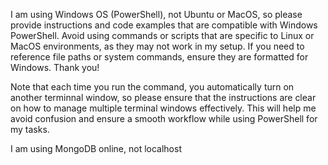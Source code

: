 I am using Windows OS (PowerShell), not Ubuntu or MacOS, so please provide instructions and code examples that are compatible with Windows PowerShell. Avoid using commands or scripts that are specific to Linux or MacOS environments, as they may not work in my setup. If you need to reference file paths or system commands, ensure they are formatted for Windows. Thank you!

Note that each time you run the command, you automatically turn on another terminnal window, so please ensure that the instructions are clear on how to manage multiple terminal windows effectively. This will help me avoid confusion and ensure a smooth workflow while using PowerShell for my tasks.

I am using MongoDB online, not localhost